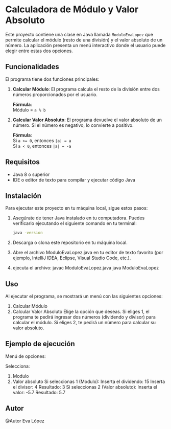 # Calculadora de Módulo y Valor Absoluto

Este proyecto contiene una clase en Java llamada `ModuloEvaLopez` que permite calcular el módulo (resto de una división) y el valor absoluto de un número. La aplicación presenta un menú interactivo donde el usuario puede elegir entre estas dos opciones.

## Funcionalidades

El programa tiene dos funciones principales:

1. **Calcular Módulo**: El programa calcula el resto de la división entre dos números proporcionados por el usuario.
   
   **Fórmula**:  
   Módulo = `a % b`

2. **Calcular Valor Absoluto**: El programa devuelve el valor absoluto de un número. Si el número es negativo, lo convierte a positivo.
   
   **Fórmula**:  
   Si `a >= 0`, entonces `|a| = a`  
   Si `a < 0`, entonces `|a| = -a`

## Requisitos

- Java 8 o superior
- IDE o editor de texto para compilar y ejecutar código Java

## Instalación

Para ejecutar este proyecto en tu máquina local, sigue estos pasos:

1. Asegúrate de tener Java instalado en tu computadora. Puedes verificarlo ejecutando el siguiente comando en tu terminal:

   ```bash
   java -version

2. Descarga o clona este repositorio en tu máquina local.

3. Abre el archivo ModuloEvaLopez.java en tu editor de texto favorito (por ejemplo, IntelliJ IDEA, Eclipse, Visual Studio Code, etc.).

4. ejecuta el archivo:
    javac ModuloEvaLopez.java
    java ModuloEvaLopez

## Uso
Al ejecutar el programa, se mostrará un menú con las siguientes opciones:

1. Calcular Módulo
2. Calcular Valor Absoluto
Elige la opción que deseas. 
Si eliges 1, el programa te pedirá ingresar dos números (dividendo y divisor) para calcular el módulo. 
Si eliges 2, te pedirá un número para calcular su valor absoluto.

## Ejemplo de ejecución
Menú de opciones:

Selecciona:
1. Modulo
2. Valor absoluto
Si seleccionas 1 (Modulo):
    Inserta el dividendo: 15
    Inserta el divisor: 4
    Resultado: 3
Si seleccionas 2 (Valor absoluto):
    Inserta el valor: -5.7
    Resultado: 5.7

## Autor
@Autor Eva López
